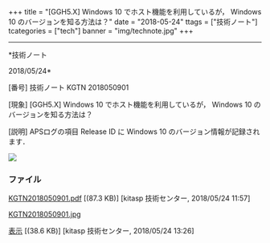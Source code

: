 ﻿+++
title = "[GGH5.X] Windows 10 でホスト機能を利用しているが， Windows 10 のバージョンを知る方法は？"
date = "2018-05-24"
ttags = ["技術ノート"]
tcategories = ["tech"]
banner = "img/technote.jpg"
+++

-----------------------------------------------------------------------------------------------------------------------------

*技術ノート

2018/05/24*


[番号]
技術ノート KGTN 2018050901

[現象]
[GGH5.X] Windows 10 でホスト機能を利用しているが， Windows 10
のバージョンを知る方法は？

[説明]
APSログの項目 Release ID に Windows 10 のバージョン情報が記録されます．

![](http://techreport.kitasp.net/attachments/download/4037/KGTN2018050901.jpg)


### ファイル

 
 


[KGTN2018050901.pdf](http://techreport.kitasp.net/attachments/download/4019/KGTN2018050901.pdf)
 [(87.3 KB)] [kitasp 技術センター, 2018/05/24
11:57]

[KGTN2018050901.jpg](http://techreport.kitasp.net/attachments/download/4037/KGTN2018050901.jpg)

[表示](http://techreport.kitasp.net/attachments/4037/KGTN2018050901.jpg "表示")
 [(38.6 KB)] [kitasp 技術センター, 2018/05/24
13:26]


 


 

